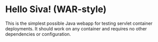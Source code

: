 Hello Siva! (WAR-style)
===============

This is the simplest possible Java webapp for testing servlet container deployments.  It should work on any container and requires no other dependencies or configuration.

